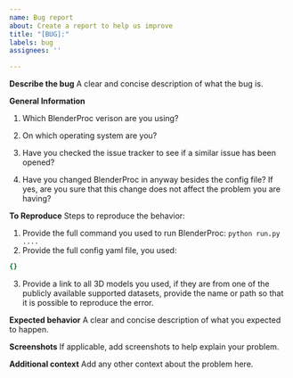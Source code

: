 ```yaml
---
name: Bug report
about: Create a report to help us improve
title: "[BUG]:"
labels: bug
assignees: ''

---
```


**Describe the bug**
A clear and concise description of what the bug is.

**General Information**
1. Which BlenderProc verison are you using?

2. On which operating system are you?

3. Have you checked the issue tracker to see if a similar issue has been opened?

4. Have you changed BlenderProc in anyway besides the config file? If yes, are you sure that this change does not affect the problem you are having?

**To Reproduce**
Steps to reproduce the behavior:
1. Provide the full command you used to run BlenderProc:
`python run.py ....`
2. Provide the full config yaml file, you used:
```yaml
{}
```
3. Provide a link to all 3D models you used, if they are from one of the publicly available supported datasets, provide the name or path so that it is possible to reproduce the error.

**Expected behavior**
A clear and concise description of what you expected to happen.

**Screenshots**
If applicable, add screenshots to help explain your problem.

**Additional context**
Add any other context about the problem here.
